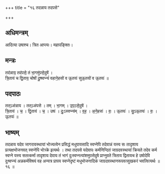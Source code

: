+++
title = "१६ तदन्नाय तदपसे"

+++
## अधिमन्त्रम्
आदित्या उषाश्च। त्रित आप्त्यः। महापङ्क्तिः।

## मन्त्रः
तद॑न्नाय॒ तद॑पसे॒ तं भा॒गमु॑पसे॒दुषे॑ ।  
त्रि॒ताय॑ च द्वि॒ताय॒ चोषो॑ दु॒ष्ष्वप्न्यं॑ वहाने॒हसो॑ व ऊ॒तयः॑ सुऊ॒तयो॑ व ऊ॒तयः॑ ॥

## पदपाठः
तत्ऽअ॑न्नाय । तत्ऽअ॑पसे । तम् । भा॒गम् । उ॒प॒ऽसे॒दुषे॑ ।  
त्रि॒ताय॑ । च॒ । द्वि॒ताय॑ । च॒ । उषः॑ । दुः॒ऽस्वप्न्य॑म् । व॒ह॒ । अ॒ने॒हसः॑ । वः॒ । ऊ॒तयः॑ । सु॒ऽऊ॒तयः॑ । वः॒ । ऊ॒तयः॑ ॥

## भाष्यम्
तदन्नाय यदेव जागरावस्थायां भोज्यत्वेन प्रसिद्धं मधुपायसादि स्वप्नेपि तदेवान्नं यस्य सः तादृशाय प्रत्यक्षभोजनवत् स्वप्नेपि भोत्र्क्रे इत्यर्थः । तथा तदपसे यदेवापः कर्मनिन्दितं जाग्रदवस्थायां क्रियते तदेव कर्म स्वप्ने यस्य सतत्कर्मा तादृशाय देवाय तं भागं दुःस्वप्नत्यांशमुपसेदुषे प्राप्नुवते त्रिताय द्वितायच हे उषोदेवि दुःष्वप्न्यं अन्नकर्मविषयं वह अन्यत्र प्रापय स्वप्नेदृष्टं मधुभोजनादिकं जाग्रदवस्थानरूपवत्सुखकरं भवत्वित्यर्थः ॥ १६ ॥